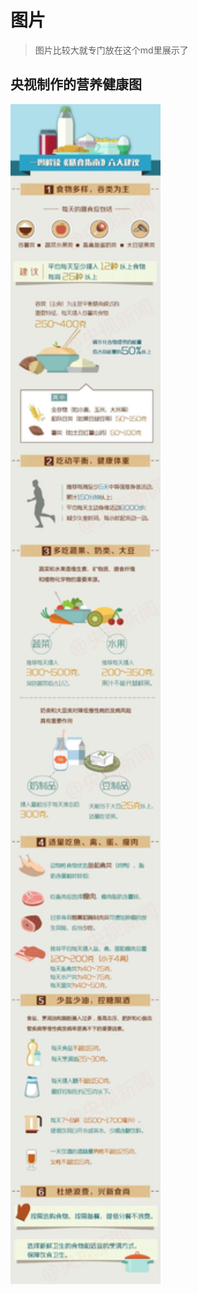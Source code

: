 # 图片
>图片比较大就专门放在这个md里展示了
## 央视制作的营养健康图
<img src="2016cn.jpg" width = "240"  alt="图一" align=center />
